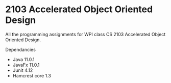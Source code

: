 # 2103 Accelerated Object Oriented Design

All the programming assignments for WPI class CS 2103 Accelerated Object Oriented Design.


Dependancies
- Java 11.0.1
- JavaFx 11.0.1
- Junit 4.12
- Hamcrest core 1.3
